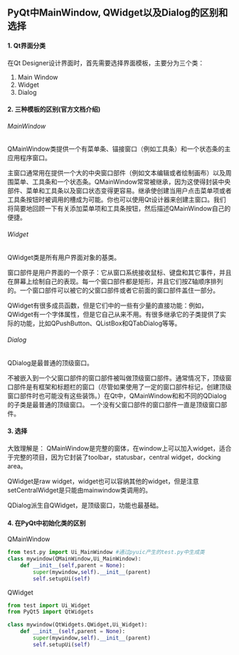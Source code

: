 ## PyQt中MainWindow, QWidget以及Dialog的区别和选择
#### 1. Qt界面分类
在Qt Designer设计界面时，首先需要选择界面模板，主要分为三个类： 
1. Main Window 
2. Widget 
3. Dialog 

#### 2. 三种模板的区别(官方文档介绍)
###### MainWindow

QMainWindow类提供一个有菜单条、锚接窗口（例如工具条）和一个状态条的主应用程序窗口。

主窗口通常用在提供一个大的中央窗口部件（例如文本编辑或者绘制画布）以及周围菜单、工具条和一个状态条。QMainWindow常常被继承，因为这使得封装中央部件、菜单和工具条以及窗口状态变得更容易。继承使创建当用户点击菜单项或者工具条按钮时被调用的槽成为可能。你也可以使用Qt设计器来创建主窗口。我们将简要地回顾一下有关添加菜单项和工具条按钮，然后描述QMainWindow自己的便捷。

###### Widget

QWidget类是所有用户界面对象的基类。

窗口部件是用户界面的一个原子：它从窗口系统接收鼠标、键盘和其它事件，并且在屏幕上绘制自己的表现。每一个窗口部件都是矩形，并且它们按Z轴顺序排列的。一个窗口部件可以被它的父窗口部件或者它前面的窗口部件盖住一部分。

QWidget有很多成员函数，但是它们中的一些有少量的直接功能：例如，QWidget有一个字体属性，但是它自己从来不用。有很多继承它的子类提供了实际的功能，比如QPushButton、QListBox和QTabDialog等等。

###### Dialog

QDialog是最普通的顶级窗口。

不被嵌入到一个父窗口部件的窗口部件被叫做顶级窗口部件。通常情况下，顶级窗口部件是有框架和标题栏的窗口（尽管如果使用了一定的窗口部件标记，创建顶级窗口部件时也可能没有这些装饰。）在Qt中，QMainWindow和和不同的QDialog的子类是最普通的顶级窗口。 
一个没有父窗口部件的窗口部件一直是顶级窗口部件。

#### 3. 选择
大致理解是： 
QMainWindow是完整的窗体，在window上可以加入widget，适合于完整的项目，因为它封装了toolbar，statusbar，central widget，docking area。

QWidget是raw widget，widget也可以容纳其他的widget，但是注意setCentralWidget是只能由mainwindow类调用的。

QDialog派生自QWidget，是顶级窗口，功能也最基础。

#### 4. 在PyQt中初始化类的区别
QMainWindow
```python
from test.py import Ui_MainWindow #通过pyuic产生的test.py中生成类
class mywindow(QMainWindow,Ui_MainWindow):
    def __init__(self,parent = None):
        super(mywindow,self).__init__(parent)
        self.setupUi(self)
```
QWidget
```python
from test import Ui_Widget 
from PyQt5 import QtWidgets

class mywindow(QtWidgets.QWidget,Ui_Widget):
    def __init__(self,parent = None):
        super(mywindow,self).__init__(parent)
        self.setupUi(self)
```










